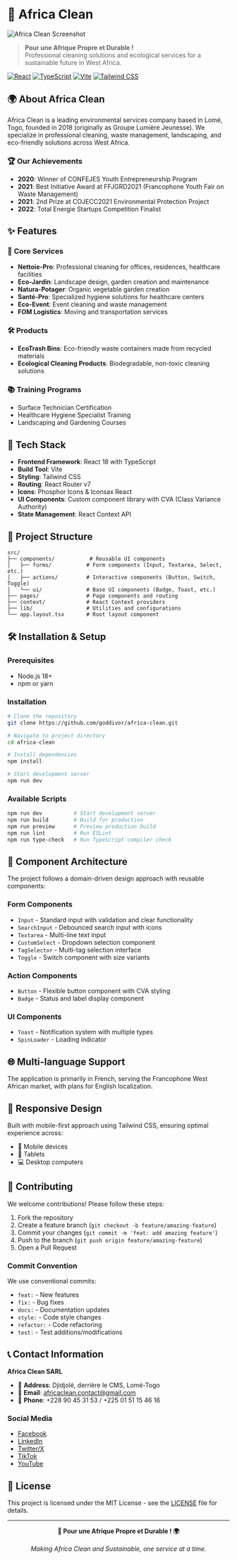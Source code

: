 # 🌿 Africa Clean

![Africa Clean Screenshot](https://github.com/goddivor/africa-clean/blob/main/public/images/Screenshot.jpg)

> **Pour une Afrique Propre et Durable !**  
> Professional cleaning solutions and ecological services for a sustainable future in West Africa.

[![React](https://img.shields.io/badge/React-18.x-61DAFB?style=flat&logo=react)](https://reactjs.org/)
[![TypeScript](https://img.shields.io/badge/TypeScript-5.x-3178C6?style=flat&logo=typescript)](https://www.typescriptlang.org/)
[![Vite](https://img.shields.io/badge/Vite-5.x-646CFF?style=flat&logo=vite)](https://vitejs.dev/)
[![Tailwind CSS](https://img.shields.io/badge/Tailwind_CSS-3.x-38B2AC?style=flat&logo=tailwind-css)](https://tailwindcss.com/)

## 🌍 About Africa Clean

Africa Clean is a leading environmental services company based in Lomé, Togo, founded in 2018 (originally as Groupe Lumière Jeunesse). We specialize in professional cleaning, waste management, landscaping, and eco-friendly solutions across West Africa.

### 🏆 Our Achievements
- **2020**: Winner of CONFEJES Youth Entrepreneurship Program
- **2021**: Best Initiative Award at FFJGRD2021 (Francophone Youth Fair on Waste Management)
- **2021**: 2nd Prize at COJECC2021 Environmental Protection Project
- **2022**: Total Energie Startups Competition Finalist

## ✨ Features

### 🧹 **Core Services**
- **Nettoie-Pro**: Professional cleaning for offices, residences, healthcare facilities
- **Eco-Jardin**: Landscape design, garden creation and maintenance
- **Natura-Potager**: Organic vegetable garden creation
- **Santé-Pro**: Specialized hygiene solutions for healthcare centers
- **Eco-Event**: Event cleaning and waste management
- **FOM Logistics**: Moving and transportation services

### 🛠️ **Products**
- **EcoTrash Bins**: Eco-friendly waste containers made from recycled materials
- **Ecological Cleaning Products**: Biodegradable, non-toxic cleaning solutions

### 📚 **Training Programs**
- Surface Technician Certification
- Healthcare Hygiene Specialist Training
- Landscaping and Gardening Courses

## 🚀 Tech Stack

- **Frontend Framework**: React 18 with TypeScript
- **Build Tool**: Vite
- **Styling**: Tailwind CSS
- **Routing**: React Router v7
- **Icons**: Phosphor Icons & Iconsax React
- **UI Components**: Custom component library with CVA (Class Variance Authority)
- **State Management**: React Context API

## 📁 Project Structure

```
src/
├── components/           # Reusable UI components
│   ├── forms/           # Form components (Input, Textarea, Select, etc.)
│   ├── actions/         # Interactive components (Button, Switch, Toggle)
│   └── ui/              # Base UI components (Badge, Toast, etc.)
├── pages/               # Page components and routing
├── context/             # React Context providers
├── lib/                 # Utilities and configurations
└── app.layout.tsx       # Root layout component
```

## 🛠️ Installation & Setup

### Prerequisites
- Node.js 18+ 
- npm or yarn

### Installation

```bash
# Clone the repository
git clone https://github.com/goddivor/africa-clean.git

# Navigate to project directory
cd africa-clean

# Install dependencies
npm install

# Start development server
npm run dev
```

### Available Scripts

```bash
npm run dev          # Start development server
npm run build        # Build for production
npm run preview      # Preview production build
npm run lint         # Run ESLint
npm run type-check   # Run TypeScript compiler check
```

## 🎨 Component Architecture

The project follows a domain-driven design approach with reusable components:

### Form Components
- `Input` - Standard input with validation and clear functionality
- `SearchInput` - Debounced search input with icons
- `Textarea` - Multi-line text input
- `CustomSelect` - Dropdown selection component
- `TagSelector` - Multi-tag selection interface
- `Toggle` - Switch component with size variants

### Action Components
- `Button` - Flexible button component with CVA styling
- `Badge` - Status and label display component

### UI Components
- `Toast` - Notification system with multiple types
- `SpinLoader` - Loading indicator

## 🌐 Multi-language Support

The application is primarily in French, serving the Francophone West African market, with plans for English localization.

## 📱 Responsive Design

Built with mobile-first approach using Tailwind CSS, ensuring optimal experience across:
- 📱 Mobile devices
- 📱 Tablets  
- 💻 Desktop computers

## 🤝 Contributing

We welcome contributions! Please follow these steps:

1. Fork the repository
2. Create a feature branch (`git checkout -b feature/amazing-feature`)
3. Commit your changes (`git commit -m 'feat: add amazing feature'`)
4. Push to the branch (`git push origin feature/amazing-feature`)
5. Open a Pull Request

### Commit Convention
We use conventional commits:
- `feat:` - New features
- `fix:` - Bug fixes
- `docs:` - Documentation updates
- `style:` - Code style changes
- `refactor:` - Code refactoring
- `test:` - Test additions/modifications

## 📞 Contact Information

**Africa Clean SARL**
- 📍 **Address**: Djidjolé, derrière le CMS, Lomé-Togo
- 📧 **Email**: africaclean.contact@gmail.com
- 📱 **Phone**: +228 90 45 31 53 / +225 01 51 15 46 16

### Social Media
- [Facebook](https://www.facebook.com/share/1CPRhr5DdT/)
- [LinkedIn](https://www.linkedin.com/company/africacleantg/)
- [Twitter/X](https://x.com/africacleanTg)
- [TikTok](https://www.tiktok.com/@africaclean)
- [YouTube](https://www.youtube.com/@AFRICACLEANSARL)

## 📄 License

This project is licensed under the MIT License - see the [LICENSE](LICENSE) file for details.

---

<div align="center">
  <strong>🌿 Pour une Afrique Propre et Durable ! 🌍</strong>
  <br><br>
  <em>Making Africa Clean and Sustainable, one service at a time.</em>
</div>